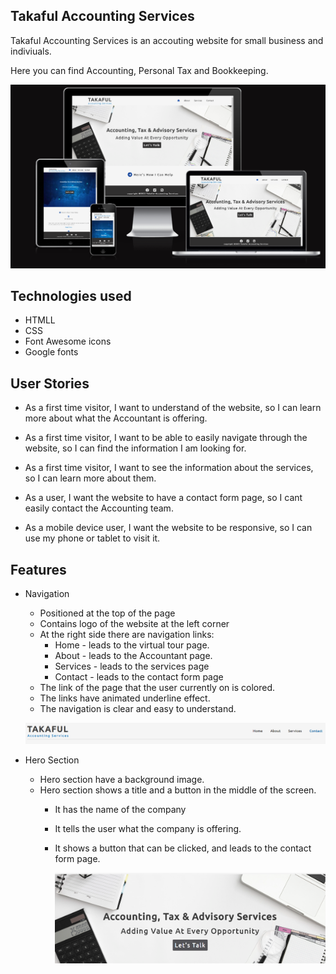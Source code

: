 ## Takaful Accounting Services

Takaful Accounting Services is an accouting website for small business and indiviuals. 

Here you can find Accounting, Personal Tax and Bookkeeping.

![hero-image](screenshots/Screenshot-Takaful.png)

## Technologies used

* HTMLL
* CSS
* Font Awesome icons
* Google fonts

## User Stories

* As a first time visitor, I want to understand of the website, so I can learn more about what the Accountant is offering.

* As a first time visitor, I want to be able to easily navigate through the website, so I can find the information I am looking for.

* As a first time visitor, I want to see the information about the services, so I can learn more about them.

* As a user, I want the website to have a contact form page, so I cant easily contact the Accounting team.

* As a mobile device user, I want the website to be responsive, so I can use my phone or tablet to visit it.


## Features

* Navigation 

    * Positioned at the top of the page
    * Contains logo of the website at the left corner
    * At the right side there are navigation links: 
        * Home - leads to the virtual tour page.
        * About - leads to the Accountant page.
        * Services - leads to the services page
        * Contact - leads to the contact form page
    * The link of the page that the user currently on is colored.
    * The links have animated underline effect.
    * The navigation is clear and easy to understand.

    ![hero-image](screenshots/navbar.png)

* Hero Section

    * Hero section have a background image.
    * Hero section shows a title and a button in the middle of the screen.
        * It has the name of the company
        * It tells the user what the company is offering.
        * It shows a button that can be clicked, and leads to the contact form page.

            ![hero-image](screenshots/Screenshot-hero-title.png)
